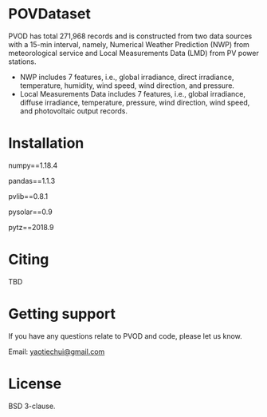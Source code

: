 # POVDataset



PVOD has total 271,968 records and is constructed from two data sources with a 15-min interval, namely, Numerical Weather Prediction (NWP) from meteorological service and Local Measurements Data (LMD) from PV power stations. 

- NWP includes 7 features, i.e., global irradiance, direct irradiance, temperature, humidity, wind speed, wind direction, and pressure.
- Local Measurements Data includes 7 features, i.e., global irradiance, diffuse irradiance, temperature, pressure, wind direction, wind speed, and photovoltaic output records.


# Installation

numpy==1.18.4

pandas==1.1.3

pvlib==0.8.1

pysolar==0.9

pytz==2018.9


# Citing

TBD

# Getting support

If you have any questions relate to PVOD and code, please let us know. 

Email: yaotiechui@gmail.com

# License

BSD 3-clause.

